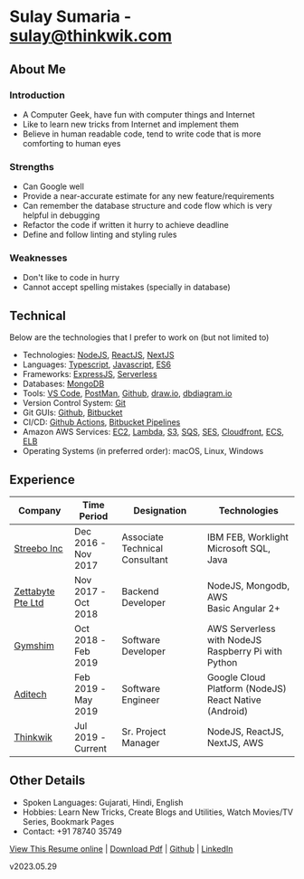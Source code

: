 # Sulay Sumaria - sulay@thinkwik.com

## About Me

### Introduction

- A Computer Geek, have fun with computer things and Internet
- Like to learn new tricks from Internet and implement them
- Believe in human readable code, tend to write code that is more comforting to human eyes

### Strengths

- Can Google well
- Provide a near-accurate estimate for any new feature/requirements
- Can remember the database structure and code flow which is very helpful in debugging
- Refactor the code if written it hurry to achieve deadline
- Define and follow linting and styling rules

### Weaknesses

- Don't like to code in hurry
- Cannot accept spelling mistakes (specially in database)

## Technical

Below are the technologies that I prefer to work on (but not limited to)

- Technologies: [NodeJS](https://nodejs.org), [ReactJS](https://react.dev), [NextJS](https://nextjs.org)
- Languages: [Typescript](https://www.typescriptlang.org), [Javascript](https://www.javascript.com), [ES6](http://es6-features.org)
- Frameworks: [ExpressJS](https://expressjs.com), [Serverless](https://www.serverless.com)
- Databases: [MongoDB](https://www.mongodb.com)
- Tools: [VS Code](https://code.visualstudio.com), [PostMan](https://www.getpostman.com), [Github](https://github.com), [draw.io](https://draw.io), [dbdiagram.io](https://dbdiagram.io)
- Version Control System: [Git](https://git-scm.com)
- Git GUIs: [Github](https://github.com), [Bitbucket](https://bitbucket.org)
- CI/CD: [Github Actions](https://github.com/features/actions), [Bitbucket Pipelines](https://bitbucket.org/product/features/pipelines)
- Amazon AWS Services: [EC2](https://aws.amazon.com/ec2), [Lambda](https://aws.amazon.com/lambda), [S3](https://aws.amazon.com/s3), [SQS](https://aws.amazon.com/sqs), [SES](https://aws.amazon.com/ses), [Cloudfront](https://aws.amazon.com/cloudfront), [ECS](https://aws.amazon.com/ecs), [ELB](https://aws.amazon.com/elasticloadbalancing)
- Operating Systems (in preferred order): macOS, Linux, Windows

## Experience

| Company                                        | Time Period            | Designation                    | Technologies                                             |
|------------------------------------------------|------------------------|--------------------------------|----------------------------------------------------------|
| [Streebo Inc](https://www.streebo.com)        | Dec 2016 -<br>Nov 2017 | Associate Technical Consultant | IBM FEB, Worklight<br>Microsoft SQL, Java                |
| [Zettabyte Pte Ltd](https://www.zettabyte.sg) | Nov 2017 -<br>Oct 2018 | Backend Developer              | NodeJS, Mongodb, AWS<br>Basic Angular 2+                 |
| [Gymshim](http://gymshim.com)                 | Oct 2018 -<br>Feb 2019 | Software Developer             | AWS Serverless with NodeJS<br>Raspberry Pi with Python   |
| [Aditech](http://adi-tech.co.uk)              | Feb 2019 -<br>May 2019 | Software Engineer              | Google Cloud Platform (NodeJS)<br>React Native (Android) |
| [Thinkwik](https://www.thinkwik.com)          | Jul 2019 -<br>Current  | Sr. Project Manager            | NodeJS, ReactJS, NextJS, AWS                             |

## Other Details

- Spoken Languages: Gujarati, Hindi, English
- Hobbies: Learn New Tricks, Create Blogs and Utilities, Watch Movies/TV Series, Bookmark Pages
- Contact: +91 78740 35749

[View This Resume online](https://github.com/sulay-sumaria/resume/blob/master/README.md) | [Download Pdf](https://github.com/sulay-sumaria/resume/raw/master/README.pdf) | [Github](https://github.com/sulay-sumaria/) | [LinkedIn](https://www.linkedin.com/in/sulaysumaria/)

v2023.05.29
